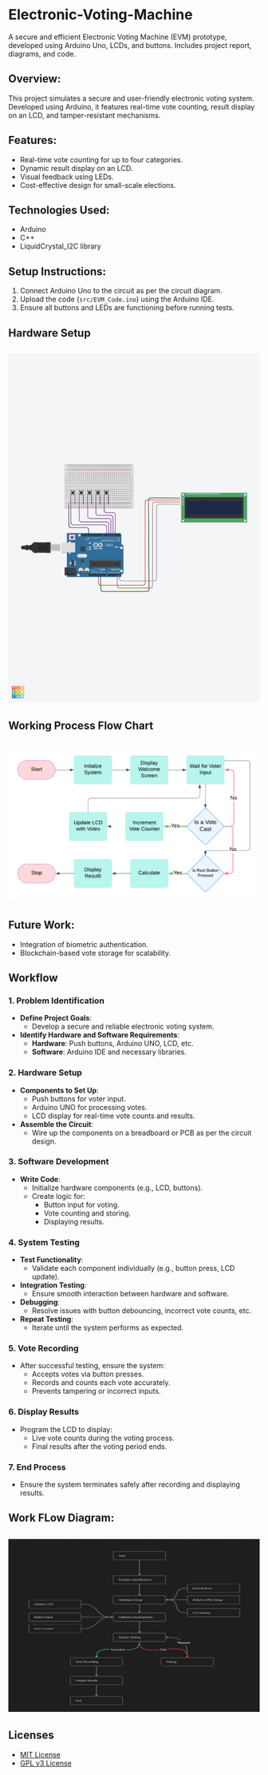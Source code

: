 # Electronic-Voting-Machine
A secure and efficient Electronic Voting Machine (EVM) prototype, developed using Arduino Uno, LCDs, and buttons. Includes project report, diagrams, and code.
## Overview:
This project simulates a secure and user-friendly electronic voting system. Developed using Arduino, it features real-time vote counting, result display on an LCD, and tamper-resistant mechanisms.

## Features:
- Real-time vote counting for up to four categories.
- Dynamic result display on an LCD.
- Visual feedback using LEDs.
- Cost-effective design for small-scale elections.

## Technologies Used:
- Arduino
- C++
- LiquidCrystal_I2C library

## Setup Instructions:
1. Connect Arduino Uno to the circuit as per the circuit diagram.
2. Upload the code (`src/EVM_Code.ino`) using the Arduino IDE.
3. Ensure all buttons and LEDs are functioning before running tests.

## Hardware Setup
![Hardware Setup](assets/EVM.png)
---
## Working Process Flow Chart 
![Flow Chart](assets/FlowChart.png)
---

## Future Work:
- Integration of biometric authentication.
- Blockchain-based vote storage for scalability.

## Workflow

### 1. Problem Identification
- **Define Project Goals**:
  - Develop a secure and reliable electronic voting system.
- **Identify Hardware and Software Requirements**:
  - **Hardware**: Push buttons, Arduino UNO, LCD, etc.
  - **Software**: Arduino IDE and necessary libraries.

### 2. Hardware Setup
- **Components to Set Up**:
  - Push buttons for voter input.
  - Arduino UNO for processing votes.
  - LCD display for real-time vote counts and results.
- **Assemble the Circuit**:
  - Wire up the components on a breadboard or PCB as per the circuit design.


### 3. Software Development
- **Write Code**:
  - Initialize hardware components (e.g., LCD, buttons).
  - Create logic for:
    - Button input for voting.
    - Vote counting and storing.
    - Displaying results.
   
### 4. System Testing
- **Test Functionality**:
  - Validate each component individually (e.g., button press, LCD update).
- **Integration Testing**:
  - Ensure smooth interaction between hardware and software.
- **Debugging**:
  - Resolve issues with button debouncing, incorrect vote counts, etc.
- **Repeat Testing**:
  - Iterate until the system performs as expected.


### 5. Vote Recording
- After successful testing, ensure the system:
  - Accepts votes via button presses.
  - Records and counts each vote accurately.
  - Prevents tampering or incorrect inputs.


### 6. Display Results
- Program the LCD to display:
  - Live vote counts during the voting process.
  - Final results after the voting period ends.


### 7. End Process
- Ensure the system terminates safely after recording and displaying results.

## Work FLow Diagram:
![Work_Flow](assets/WorkFlow.png)
---

## Licenses
- [MIT License](LICENSE-MIT)
- [GPL v3 License](LICENSE-GPL)


